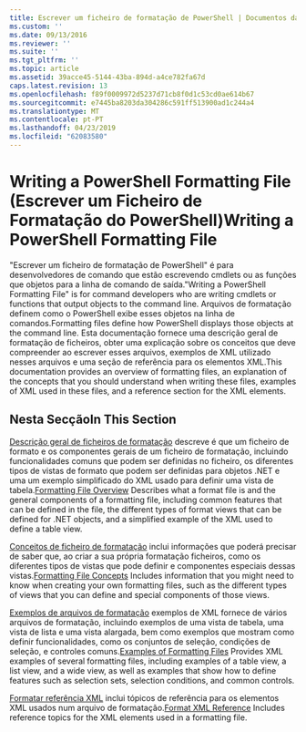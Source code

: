 ```yaml
---
title: Escrever um ficheiro de formatação de PowerShell | Documentos da Microsoft
ms.custom: ''
ms.date: 09/13/2016
ms.reviewer: ''
ms.suite: ''
ms.tgt_pltfrm: ''
ms.topic: article
ms.assetid: 39acce45-5144-43ba-894d-a4ce782fa67d
caps.latest.revision: 13
ms.openlocfilehash: f89f0009972d5237d71cb8f0d1c53cd0ae614b67
ms.sourcegitcommit: e7445ba8203da304286c591ff513900ad1c244a4
ms.translationtype: MT
ms.contentlocale: pt-PT
ms.lasthandoff: 04/23/2019
ms.locfileid: "62083580"
---
```

# <a name="writing-a-powershell-formatting-file"></a><span data-ttu-id="3edab-102">Writing a PowerShell Formatting File (Escrever um Ficheiro de Formatação do PowerShell)</span><span class="sxs-lookup"><span data-stu-id="3edab-102">Writing a PowerShell Formatting File</span></span>

<span data-ttu-id="3edab-103">"Escrever um ficheiro de formatação de PowerShell" é para desenvolvedores de comando que estão escrevendo cmdlets ou as funções que objetos para a linha de comando de saída.</span><span class="sxs-lookup"><span data-stu-id="3edab-103">"Writing a PowerShell Formatting File" is for command developers who are writing cmdlets or functions that output objects to the command line.</span></span> <span data-ttu-id="3edab-104">Arquivos de formatação definem como o PowerShell exibe esses objetos na linha de comandos.</span><span class="sxs-lookup"><span data-stu-id="3edab-104">Formatting files define how PowerShell displays those objects at the command line.</span></span> <span data-ttu-id="3edab-105">Esta documentação fornece uma descrição geral de formatação de ficheiros, obter uma explicação sobre os conceitos que deve compreender ao escrever esses arquivos, exemplos de XML utilizado nesses arquivos e uma seção de referência para os elementos XML.</span><span class="sxs-lookup"><span data-stu-id="3edab-105">This documentation provides an overview of formatting files, an explanation of the concepts that you should understand when writing these files, examples of XML used in these files, and a reference section for the XML elements.</span></span>

## <a name="in-this-section"></a><span data-ttu-id="3edab-106">Nesta Secção</span><span class="sxs-lookup"><span data-stu-id="3edab-106">In This Section</span></span>

<span data-ttu-id="3edab-107">[Descrição geral de ficheiros de formatação](./formatting-file-overview.md) descreve é que um ficheiro de formato e os componentes gerais de um ficheiro de formatação, incluindo funcionalidades comuns que podem ser definidas no ficheiro, os diferentes tipos de vistas de formato que podem ser definidas para objetos .NET e uma um exemplo simplificado do XML usado para definir uma vista de tabela.</span><span class="sxs-lookup"><span data-stu-id="3edab-107">[Formatting File Overview](./formatting-file-overview.md) Describes what a format file is and the general components of a formatting file, including common features that can be defined in the file, the different types of format views that can be defined for .NET objects, and a simplified example of the XML used to define a table view.</span></span>

<span data-ttu-id="3edab-108">[Conceitos de ficheiro de formatação](./formatting-file-concepts.md) inclui informações que poderá precisar de saber que, ao criar a sua própria formatação ficheiros, como os diferentes tipos de vistas que pode definir e componentes especiais dessas vistas.</span><span class="sxs-lookup"><span data-stu-id="3edab-108">[Formatting File Concepts](./formatting-file-concepts.md) Includes information that you might need to know when creating your own formatting files, such as the different types of views that you can define and special components of those views.</span></span>

<span data-ttu-id="3edab-109">[Exemplos de arquivos de formatação](./examples-of-formatting-files.md) exemplos de XML fornece de vários arquivos de formatação, incluindo exemplos de uma vista de tabela, uma vista de lista e uma vista alargada, bem como exemplos que mostram como definir funcionalidades, como os conjuntos de seleção, condições de seleção, e controles comuns.</span><span class="sxs-lookup"><span data-stu-id="3edab-109">[Examples of Formatting Files](./examples-of-formatting-files.md) Provides XML examples of several formatting files, including examples of a table view, a list view, and a wide view, as well as examples that show how to define features such as selection sets, selection conditions, and common controls.</span></span>

<span data-ttu-id="3edab-110">[Formatar referência XML](./format-schema-xml-reference.md) inclui tópicos de referência para os elementos XML usados num arquivo de formatação.</span><span class="sxs-lookup"><span data-stu-id="3edab-110">[Format XML Reference](./format-schema-xml-reference.md) Includes reference topics for the XML elements used in a formatting file.</span></span>
